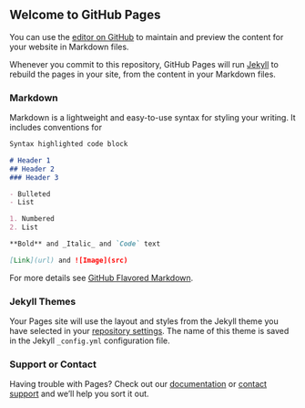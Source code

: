 ## Welcome to GitHub Pages

You can use the [editor on GitHub](https://github.com/guillermocalvo/music/edit/main/README.md) to maintain and preview the content for your website in Markdown files.

Whenever you commit to this repository, GitHub Pages will run [Jekyll](https://jekyllrb.com/) to rebuild the pages in your site, from the content in your Markdown files.

### Markdown

Markdown is a lightweight and easy-to-use syntax for styling your writing. It includes conventions for

```markdown
Syntax highlighted code block

# Header 1
## Header 2
### Header 3

- Bulleted
- List

1. Numbered
2. List

**Bold** and _Italic_ and `Code` text

[Link](url) and ![Image](src)
```

For more details see [GitHub Flavored Markdown](https://guides.github.com/features/mastering-markdown/).

### Jekyll Themes

Your Pages site will use the layout and styles from the Jekyll theme you have selected in your [repository settings](https://github.com/guillermocalvo/music/settings/pages). The name of this theme is saved in the Jekyll `_config.yml` configuration file.

### Support or Contact

Having trouble with Pages? Check out our [documentation](https://docs.github.com/categories/github-pages-basics/) or [contact support](https://support.github.com/contact) and we’ll help you sort it out.

<div id="app"></div>
<script src="https://unpkg.com/webamp"></script>
<script>
  var config = {
    initialTracks: [
      {
        metaData: {
          artist: "DJ Mike Llama", title: "Llama Whippin' Intro"},
          url: "https://cdn.jsdelivr.net/gh/captbaritone/webamp@43434d82cfe0e37286dbbe0666072dc3190a83bc/mp3/llama-2.91.mp3",
          duration: 5.322286
      }
    ],
    __initialWindowLayout: {
        main: { position: { x: 0, y: 0 } },
        equalizer: { position: { x: 0, y: 116 } },
        playlist: { position: { x: 0, y: 232 }, size: [0, 4] },
        milkdrop: { position: { x: 275, y: 0 }, size: [7, 12] }
    }
  };
  new Webamp(config).renderWhenReady(app);
</script>

